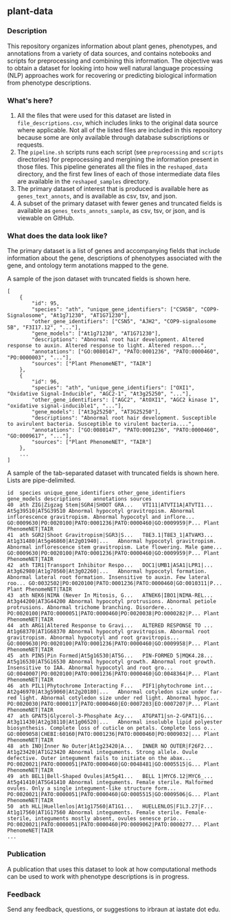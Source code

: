 ## plant-data

### Description
This repository organizes information about plant genes, phenotypes, and annotations from a variety of data sources, and contains notebooks and scripts for preprocessing and combining this information. The objective was to obtain a dataset for looking into how well natural language processing (NLP) approaches work for recovering or predicting biological information from phenotype descriptions.



### What's here?
1. All the files that were used for this dataset are listed in `file_descriptions.csv`, which includes links to the original data source where applicable. Not all of the listed files are included in this repository because some are only available through database subscriptions or requests. 
2. The `pipeline.sh` scripts runs each script (see `preprocessing` and `scripts` directories) for preprocessing and mergining the information present in those files. This pipeline generates all the files in the `reshaped_data` directory, and the first few lines of each of those intermediate data files are available in the `reshaped_samples` directory.
3. The primary dataset of interest that is produced is available here as `genes_text_annots`, and is available as csv, tsv, and json.
4. A subset of the primary dataset with fewer genes and truncated fields is available as `genes_texts_annots_sample`, as csv, tsv, or json, and is viewable on GitHub.



### What does the data look like?

The primary dataset is a list of genes and accompanying fields that include information about the gene, descriptions of phenotypes associated with the gene, and ontology term anotations mapped to the gene.

A sample of the json dataset with truncated fields is shown here.
```
[
    {
        "id": 95,
        "species": "ath", "unique_gene_identifiers": ["CSN5B", "COP9-Signalosome", "At1g71230", "AT1G71230"],
        "other_gene_identifiers": ["CSN5", "AJH2", "COP9-signalosome 5B", "F3I17.12", "..."],
        "gene_models": ["At1g71230", "AT1G71230"],
        "descriptions": "Abnormal root hair development. Altered response to auxin. Altered response to light. Altered respon...",
        "annotations": ["GO:0080147", "PATO:0001236", "PATO:0000460", "PO:0000003", "..."],
        "sources": ["Plant PhenomeNET", "TAIR"]
    },
    {
        "id": 96,
        "species": "ath", "unique_gene_identifiers": ["OXI1", "Oxidative Signal-Inducible", "AGC2-1", "At3g25250", "..."],
        "other_gene_identifiers": ["AGC2", "AtOXI1", "AGC2 kinase 1", "oxidative signal-inducible1", "..."],
        "gene_models": ["At3g25250", "AT3G25250"],
        "descriptions": "Abnormal root hair development. Susceptible to avirulent bacteria. Susceptible to virulent bacteria....",
        "annotations": ["GO:0080147", "PATO:0001236", "PATO:0000460", "GO:0009617", "..."],
        "sources": ["Plant PhenomeNET", "TAIR"]
    },
    ...
]
```

A sample of the tab-separated dataset with truncated fields is shown here. Lists are pipe-delimited.
```
id	species	unique_gene_identifiers	other_gene_identifiers	gene_models	descriptions	annotations	sources
40	ath	ZIG|Zigzag Stem|SGR4|SHOOT GRA...	VTI11|ATVTI1A|ATVTI1...	At5g39510|AT5G39510	Abnormal hypocotyl gravitropism. Abnormal inflorescence gravitropism. Abnormal hypocotyl and inflore...	GO:0009630|PO:0020100|PATO:0001236|PATO:0000460|GO:0009959|P...	Plant PhenomeNET|TAIR
41	ath	SGR2|Shoot Gravitropism|SGR3|S...	T8E3.1|T8E3_1|ATVAM3...	At1g31480|At5g46860|At2g01940|...	Abnormal hypocotyl gravitropism. Abnormal inflorescence stem gravitropism. Late flowering. Male game...	GO:0009630|PO:0020100|PATO:0001236|PATO:0000460|GO:0009959|P...	Plant PhenomeNET|TAIR
42	ath	TIR1|Transport Inhibitor Respo...	DOC1|UMB1|ASA1|LPR1|...	At3g62980|At1g70560|At3g02260|...	Abnormal hypocotyl formation. Abnormal lateral root formation. Insensitive to auxin. Few lateral roo...	GO:0032502|PO:0020100|PATO:0001236|PATO:0000460|GO:0010311|P...	Plant PhenomeNET|TAIR
43	ath	NEK6|NIMA (Never In Mitosis, G...	ATNEK6|IBO1|NIMA-REL...	At3g44200|AT3G44200	Abnormal hypocotyl protrusions. Abnormal petiole protrusions. Abnormal trichome branching. Disordere...	PO:0020100|PATO:0000051|PATO:0000460|PO:0020038|PO:0000282|P...	Plant PhenomeNET|TAIR
44	ath	ARG1|Altered Response to Gravi...	ALTERED RESPONSE TO ...	At1g68370|AT1G68370	Abnormal hypocotyl gravitropism. Abnormal root gravitropism. Abnormal hypocotyl and root gravitropis...	GO:0009630|PO:0020100|PATO:0001236|PATO:0000460|GO:0009958|P...	Plant PhenomeNET|TAIR
45	ath	PIN5|Pin Formed|At5g16530|AT5G...	PIN-FORMED 5|MQK4.28...	At5g16530|AT5G16530	Abnormal hypocotyl growth. Abnormal root growth. Insensitive to IAA. Abnormal hypocotyl and root gro...	GO:0040007|PO:0020100|PATO:0001236|PATO:0000460|GO:0048364|P...	Plant PhenomeNET|TAIR
46	ath	PIL1|Phytochrome Interacting F...	PIF1|phytochrome int...	At2g46970|At3g59060|At2g20180|...	Abnormal cotyledon size under far-red light. Abnormal cotyledon size under red light. Abnormal hypoc...	PO:0020030|PATO:0000117|PATO:0000460|EO:0007203|EO:0007207|P...	Plant PhenomeNET|TAIR
47	ath	GPAT5|Glycerol-3-Phosphate Acy...	ATGPAT1|sn-2-GPAT1|G...	At3g11430|At2g38110|At1g06520|...	Abnormal insoluble lipid polyester biosynthesis. Complete loss of cuticle on petals. Complete loss o...	GO:0009058|CHEBI:60160|PATO:0001236|PATO:0000460|PO:0009032|...	Plant PhenomeNET|TAIR
48	ath	INO|Inner No Outer|At1g23420|A...	INNER NO OUTER|F26F2...	At1g23420|AT1G23420	Abnormal integuments. Strong allele. Ovule defective. Outer integument fails to initiate on the abax...	PO:0020021|PATO:0000051|PATO:0000460|GO:0048481|GO:0005515|G...	Plant PhenomeNET|TAIR
49	ath	BEL1|Bell-Shaped Ovules|At5g41...	BELL 1|MYC6.12|MYC6_...	At5g41410|AT5G41410	Abnormal integuments. Female sterile. Malformed ovules. Only a single integument-like structure form...	PO:0020021|PATO:0000051|PATO:0000460|GO:0005515|GO:0009506|G...	Plant PhenomeNET|TAIR
50	ath	HLL|Huellenlos|At1g17560|AT1G1...	HUELLENLOS|F1L3.27|F...	At1g17560|AT1G17560	Abnormal integuments. Female sterile. Female-sterile, integuments mostly absent, ovules senesce prio...	PO:0020021|PATO:0000051|PATO:0000460|PO:0009062|PATO:0000277...	Plant PhenomeNET|TAIR
...
```


### Publication
A publication that uses this dataset to look at how computational methods can be used to work with phenotype descriptions is in progress.



### Feedback
Send any feedback, questions, or suggestions to irbraun at iastate dot edu.

